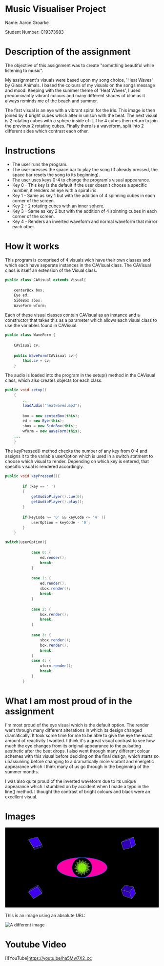 # Music Visualiser Project

Name: Aaron Groarke

Student Number: C19373983

# Description of the assignment
The objective of this assignment was to create "something beautiful while listening to music".

My assignment's visuals were based upon my song choice, 'Heat Waves' by Glass Animals. I based the colours of my visuals on the songs message and mood. Keeping with the summer theme of 'Heat Waves', I used predominantly vibrant colours and many different shades of blue as it always reminds me of the beach and summer.

The first visual is an eye with a vibrant spiral for the iris. This image is then joined by 4 bright cubes which alter in unison with the beat. The next visual is 2 rotating cubes with a sphere inside of it. The 4 cubes then return to join the previous 2 rotating cubes. Finally there is a waveform, split into 2 different sides which contrast each other. 

# Instructions
- The user runs the program.
- The user presses the space bar to play the song (If already pressed, the space bar resets the song to its beginning).
- The user uses keys 0-4 to change the program's visual appearance.
- Key 0 - This key is the default if the user doesn't choose a specific number, it renders an eye with a spiral iris.
- Key 1 - Same as key 1 but with the addition of 4 spinning cubes in each corner of the screen.
- Key 2 - 2 rotating cubes with an inner sphere.
- Key 3 - Same as key 2 but with the addition of 4 spinning cubes in each corner of the screen.
- Key 4 - Renders an inverted waveform and normal waveform that mirror each other.

# How it works
This program is comprised of 4 visuals wich have their own classes and which each have seperate instances in the CAVisual class. The CAVisual class is itself an extension of the Visual class.
```Java
public class CAVisual extends Visual{

    centerBox box;
    Eye ed;
    SideBox sbox;
    WaveForm wform;
```

Each of these visual classes contain CAVisual as an instance and a constructor that takes this as a parameter which allows each visual class to use the variables found in CAVisual.
```Java
public class WaveForm {
    
    CAVisual cv;

    public WaveForm(CAVisual cv){
        this.cv = cv;
    }
```

The audio is loaded into the program in the setup() method in the CAVisual class, which also creates objects for each class.
```Java
public void setup()
    {
        ...
        loadAudio("heatwaves.mp3");

        box = new centerBox(this);
        ed = new Eye(this);
        sbox = new SideBox(this);
        wform = new WaveForm(this);
	...
    }
```

The keyPressed() method checks the number of any key from 0-4 and assigns it to the variable userOption which is used in a switch statment to choose which visual to render. Depending on which key is entered, that specific visual is rendered accordingly.
```Java
public void keyPressed(){

        if (key == ' ')
        {
            getAudioPlayer().cue(0);
            getAudioPlayer().play();
        }

        if(keyCode >= '0' && keyCode <= '4' ){
            userOption = keyCode - '0';
        }
    }
```
```Java
switch(userOption){

            case 0: {
                ed.render();
                break;
            }

            case 1: {
                ed.render();
                sbox.render();
                break;
            }

            case 2: {
                box.render();
                break;
            }

            case 3: {
                sbox.render();
                box.render();
                break;
            }
            case 4: {
                wform.render();
                break;
            }
        }
```

# What I am most proud of in the assignment

I'm most proud of the eye visual which is the default option. The render went through many different alterations in which its design changed dramatically. It took some time for me to be able to give the eye the exact amount of reactivity I wanted. I think it's a great visual contrast to see how much the eye changes from its original appearance to the pulsating aesthetic after the beat drops. I also went through many different colour schemes with this visual before deciding on the final design, which starts so unassuming before changing to a dramatically more vibrant and energetic appearance which I think many of us go through in the beginning of the summer months.

I was also quite proud of the inverted waveform due to its unique appearance which I stumbled on by accident when I made a typo in the line() method. I thought the contrast of bright colours and black were an excellent visual.

# Images
![- Key 0:](images/key1.jpg)

This is an image using an absolute URL:

![A different image](https://bryanduggandotorg.files.wordpress.com/2019/02/infinite-forms-00045.png?w=595&h=&zoom=2)

# Youtube Video

[![YouTube]https://youtu.be/ha5Mw7X2_cc

